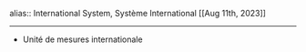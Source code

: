 alias:: International System, Système International
[[Aug 11th, 2023]]
***

- Unité de mesures internationale
